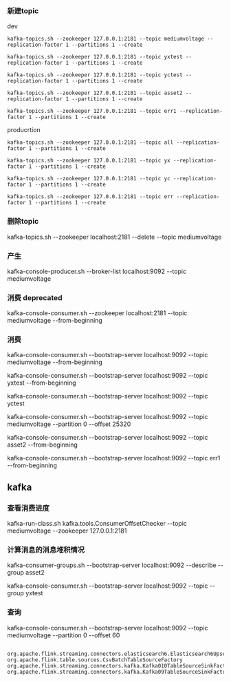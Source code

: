 ###  新建topic

dev
``` 
kafka-topics.sh --zookeeper 127.0.0.1:2181 --topic mediumvoltage --replication-factor 1 --partitions 1 --create
    
kafka-topics.sh --zookeeper 127.0.0.1:2181 --topic yxtest --replication-factor 1 --partitions 1 --create

kafka-topics.sh --zookeeper 127.0.0.1:2181 --topic yctest --replication-factor 1 --partitions 1 --create

kafka-topics.sh --zookeeper 127.0.0.1:2181 --topic asset2 --replication-factor 1 --partitions 1 --create

kafka-topics.sh --zookeeper 127.0.0.1:2181 --topic err1 --replication-factor 1 --partitions 1 --create

```

    
producrtion
``` 
kafka-topics.sh --zookeeper 127.0.0.1:2181 --topic all --replication-factor 1 --partitions 1 --create

kafka-topics.sh --zookeeper 127.0.0.1:2181 --topic yx --replication-factor 1 --partitions 1 --create

kafka-topics.sh --zookeeper 127.0.0.1:2181 --topic yc --replication-factor 1 --partitions 1 --create

kafka-topics.sh --zookeeper 127.0.0.1:2181 --topic err --replication-factor 1 --partitions 1 --create

```



    
### 删除topic
kafka-topics.sh --zookeeper localhost:2181 --delete --topic mediumvoltage
    
###  产生
kafka-console-producer.sh --broker-list localhost:9092 --topic mediumvoltage

### 消费 deprecated
kafka-console-consumer.sh --zookeeper localhost:2181 --topic mediumvoltage --from-beginning
  
### 消费
kafka-console-consumer.sh --bootstrap-server localhost:9092 --topic mediumvoltage --from-beginning

kafka-console-consumer.sh --bootstrap-server localhost:9092 --topic yxtest --from-beginning

kafka-console-consumer.sh --bootstrap-server localhost:9092 --topic yctest 

kafka-console-consumer.sh --bootstrap-server localhost:9092 --topic mediumvoltage --partition 0 --offset 25320


kafka-console-consumer.sh --bootstrap-server localhost:9092 --topic asset2 --from-beginning

kafka-console-consumer.sh --bootstrap-server localhost:9092 --topic err1 --from-beginning



## kafka
### 查看消费进度
kafka-run-class.sh kafka.tools.ConsumerOffsetChecker --topic mediumvoltage  --zookeeper 127.0.0.1:2181  

### 计算消息的消息堆积情况
kafka-consumer-groups.sh --bootstrap-server localhost:9092 --describe --group asset2

kafka-console-consumer.sh --bootstrap-server localhost:9092 --topic --group yxtest

### 查询
kafka-console-consumer.sh --bootstrap-server localhost:9092 --topic mediumvoltage --partition 0 --offset 60
 




```

org.apache.flink.streaming.connectors.elasticsearch6.Elasticsearch6UpsertTableSinkFactory
org.apache.flink.table.sources.CsvBatchTableSourceFactory
org.apache.flink.streaming.connectors.kafka.Kafka010TableSourceSinkFactory
org.apache.flink.streaming.connectors.kafka.Kafka09TableSourceSinkFactory

```